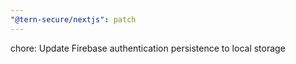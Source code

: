 ```yaml
---
"@tern-secure/nextjs": patch
---
```


chore: Update Firebase authentication persistence to local storage
